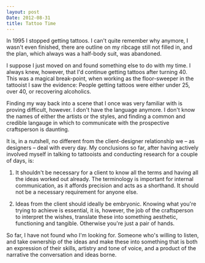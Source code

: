 ```yaml
---
layout: post
Date: 2012-08-31
title: Tattoo Time
---
```


In 1995 I stopped getting tattoos. I can't quite remember why anymore, I wasn't even finished, there are outline on my ribcage still not filled in, and the plan, which always was a half-body suit, was abandoned.

I suppose I just moved on and found something else to do with my time. I always knew, however, that I'd continue getting tattoos after turning 40. This was a magical break-point, when working as the floor-sweeper in the tattooist I saw the evidence: People getting tattoos were either under 25, over 40, or recovering alcoholics.

Finding my way back into a scene that I once was very familiar with is proving difficult, however. I don't have the language anymore. I don't know the names of either the artists or the styles, and finding a common and credible langauge in which to communicate with the prospective craftsperson is daunting.

It is, in a nutshell, no different from the  client-designer relationship we – as designers – deal with every day. My conclusions so far, after having actively involved myself in talking to tattooists and conducting research for a couple of days, is:

1. It shouldn't be necessary for a client to  know all the terms and having all the ideas worked out already. The terminology is important for internal communication, as it affords precision and acts as a shorthand. It should not be a necessary requirement for anyone else.

2. Ideas from the client should ideally be embryonic. Knowing what you're trying to achieve is essential, it is, however, the job of the craftsperson to interpret the wishes, translate these into something aesthetic, functioning and tangible. Otherwise you're just a pair of hands.

So far, I have not found who I'm looking for. Someone who's willing to listen, and take ownership of the ideas and make these into something that is both an expression of their skills, artistry and tone of voice, and a product of the narrative the conversation and ideas borne.